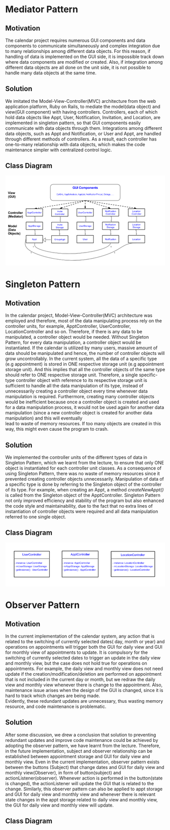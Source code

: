 # Mediator Pattern

## Motivation

The calendar project requires numerous GUI components and data components to communicate simultaneously and complex integration due to many relationships among different data objects. 
For this reason, if handling of data is implemented on the GUI side, it is impossible track down where data components are modified or created.
Also, if integration among different data objects are all done on the unit side, it is not possible to handle many data objects at the same time. 

## Solution

We imitated the Model-View-Controller(MVC) architecture from the web application platform, Ruby on Rails, to mediate the model(data object) and view(GUI component) with having controllers.
Controllers, each of which hold data objects like Appt, User, Notification, Invitation, and Location, are implemented in singleton pattern, so that GUI components easily communicate with data objects through them.
Integrations among different data objects, such as Appt and Notification, or User and Appt, are handled through different methods of controllers. 
As a result, each controller has one-to-many relationship with data objects, which makes the code maintenance simpler with centralized control logic.

## Class Diagram

![Mediator Diagram](mediator_diagram.png)


# Singleton Pattern

## Motivation

In the calendar project, Model-View-Controller(MVC) architecture was employed and therefore, most of the data manipulating process rely on the controller units, for example, ApptController, UserController, LocationController and so on.
Therefore, if there is any data to be manipulated, a controller object would be needed. Without Singleton Pattern, for every data manipulation, a controller object would be instantiated.
If the calendar is utilized by many users, massive amount of data should be manipulated and hence, the number of controller objects will grow uncontrollably.
In the current system, all the data of a specific type (e.g appointment) is stored in ONE respective storage unit (e.g appointment storage unit). 
And this implies that all the controller objects of the same type should refer to ONE respective storage unit.
Therefore, a single specific-type controller object with reference to its respective storage unit is sufficient to handle all the data manipulation of its type, instead of unnecessarily creating a controller object every time whenever data manipulation is required.
Furthermore, creating many controller objects would be inefficient because once a controller object is created and used for a data manipulation process, it would not be used again for another data manipulation (since a new controller object is created for another data manipulation) and this will eventually  
lead to waste of memory resources. If too many objects are created in this way, this might even cause the program to crash.

## Solution  

We implemented the controller units of the different types of data in Singleton Pattern, which we learnt from the lecture, to ensure that only ONE object is instantiated for each controller unit classes.
As a consequence of using Singleton Pattern, there was no waste of memory resources since it prevented creating controller objects unnecessarily. 
Manipulation of data of a specific type is done by referring to the Singleton object of the controller of its type. 
For example, when creating an Appt, a method *createNewAppt()* is called from the Singleton object of the ApptController. 
Singleton Pattern not only improved efficiency and stability of the program but also enhanced the code style and maintainability, due to the fact that no extra lines of instantiation of controller objects were required and all data manipulation referred to one single object.

## Class Diagram

![Singleton Diagram](singleton_diagram.png)


# Observer Pattern

## Motivation

In the current implementation of the calendar system, any action that is related to the switching of currently selected dates( day, month or year) 
and operations on appointments will trigger both the GUI for daily view and GUI for monthly view of appointments to update.
It is compulsory for the switching of currently selected dates to trigger an update in the daily view and monthly view, but the case does not hold true for operations on appointments. 
For example, the daily view and monthly view does not need update if the creation/modification/deletion are performed on appointment that is not included in the current day or month, but we redraw the daily view and monthly view whenever there is change to the appointment. Also, maintenance issue arises when the design of the GUI is changed, since it is hard to track which changes are being made.  
Evidently, these redundant updates are unnecessary, thus wasting memory resource, and code maintenance is problematic.


## Solution  

After some discussion, we drew a conclusion that solution to preventing redundant updates and improve code maintenance could be achieved by adopting the observer pattern, we have learnt from the lecture.
Therefore, in the future implementation, subject and observer relationship can be established between appointment storage and GUI for daily view and monthly view. 
Even in the current implementation, observer pattern exists between the buttons (Subject) that change dates and GUI for daily view and monthly view(Observer), in form of button(subject) and actionListener(observer).
Whenever action is performed in the button(state is changed), the actionListener will update the GUI that is related to the change.
Similarly, this observer pattern can also be applied to appt storage and GUI for daily view and monthly view and whenever there is relevant
state changes in the appt storage related to daily view and monthly view, the GUI for daily view and monthly view will update.

## Class Diagram


